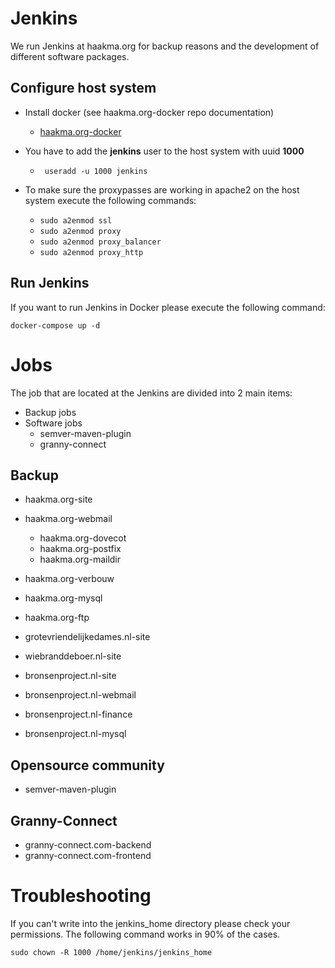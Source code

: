 # Jenkins

We run Jenkins at haakma.org for backup reasons and the development of different software packages.

## Configure host system

* Install docker (see haakma.org-docker repo documentation)
  * [haakma.org-docker]()

* You have to add the **jenkins** user to the host system with uuid **1000**
  * ` useradd -u 1000 jenkins`

* To make sure the proxypasses are working in apache2 on the host system execute the following commands:
  * `sudo a2enmod ssl`
  * `sudo a2enmod proxy`
  * `sudo a2enmod proxy_balancer`
  * `sudo a2enmod proxy_http`

## Run Jenkins

If you want to run Jenkins in Docker please execute the following command:

`docker-compose up -d`

# Jobs

The job that are located at the Jenkins are divided into 2 main items:

* Backup jobs
* Software jobs
  * semver-maven-plugin
  * granny-connect

## Backup

* haakma.org-site
* haakma.org-webmail
  * haakma.org-dovecot
  * haakma.org-postfix
  * haakma.org-maildir
* haakma.org-verbouw
* haakma.org-mysql
* haakma.org-ftp

* grotevriendelijkedames.nl-site

* wiebranddeboer.nl-site

* bronsenproject.nl-site
* bronsenproject.nl-webmail
* bronsenproject.nl-finance
* bronsenproject.nl-mysql

## Opensource community

* semver-maven-plugin

## Granny-Connect

* granny-connect.com-backend
* granny-connect.com-frontend

# Troubleshooting

If you can't write into the jenkins_home directory please check your permissions.
The following command works in 90% of the cases.

`sudo chown -R 1000 /home/jenkins/jenkins_home`



